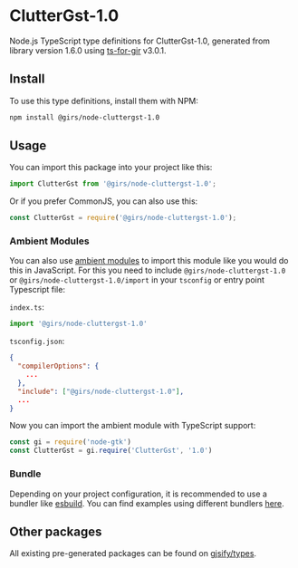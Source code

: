 
# ClutterGst-1.0

Node.js TypeScript type definitions for ClutterGst-1.0, generated from library version 1.6.0 using [ts-for-gir](https://github.com/gjsify/ts-for-gir) v3.0.1.


## Install

To use this type definitions, install them with NPM:
```bash
npm install @girs/node-cluttergst-1.0
```

## Usage

You can import this package into your project like this:
```ts
import ClutterGst from '@girs/node-cluttergst-1.0';
```

Or if you prefer CommonJS, you can also use this:
```ts
const ClutterGst = require('@girs/node-cluttergst-1.0');
```

### Ambient Modules

You can also use [ambient modules](https://github.com/gjsify/ts-for-gir/tree/main/packages/cli#ambient-modules) to import this module like you would do this in JavaScript.
For this you need to include `@girs/node-cluttergst-1.0` or `@girs/node-cluttergst-1.0/import` in your `tsconfig` or entry point Typescript file:

`index.ts`:
```ts
import '@girs/node-cluttergst-1.0'
```

`tsconfig.json`:
```json
{
  "compilerOptions": {
    ...
  },
  "include": ["@girs/node-cluttergst-1.0"],
  ...
}
```

Now you can import the ambient module with TypeScript support: 

```ts
const gi = require('node-gtk')
const ClutterGst = gi.require('ClutterGst', '1.0')
```


### Bundle

Depending on your project configuration, it is recommended to use a bundler like [esbuild](https://esbuild.github.io/). You can find examples using different bundlers [here](https://github.com/gjsify/ts-for-gir/tree/main/examples).

## Other packages

All existing pre-generated packages can be found on [gjsify/types](https://github.com/gjsify/types).


